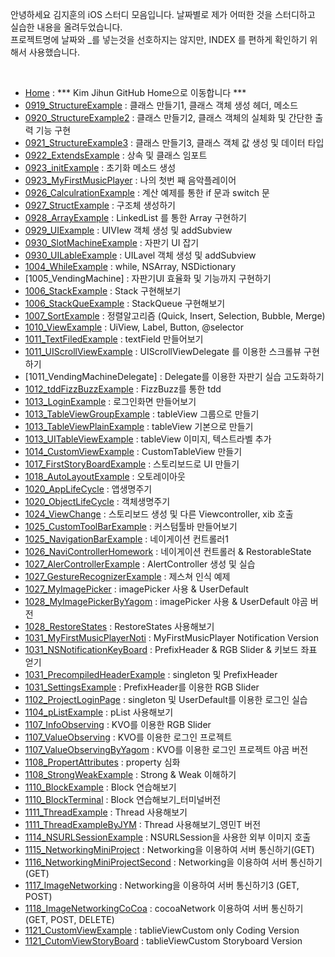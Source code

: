 안녕하세요 김지훈의 iOS 스터디 모음입니다. 날짜별로 제가 어떠한 것을 스터디하고 실습한 내용을 올려두었습니다. <br>
프로젝트명에 날짜와 _를 넣는것을 선호하지는 않지만, INDEX 를 편하게 확인하기 위해서 사용했습니다.

<br>

* [Home] :                  *** Kim Jihun GitHub Home으로 이동합니다 ***
* [0919_StructureExample] :    클래스 만들기1, 클래스 객체 생성 헤더, 메소드
* [0920_StructureExample2] :	  클래스 만들기2, 클래스 객체의 실체화 및 간단한 출력 기능 구현
* [0921_StructureExample3] :   클래스 만들기3, 클래스 객체 값 생성 및 데이터 타입
* [0922_ExtendsExample] :   	  상속 및 클래스 임포트
* [0923_initExample] : 	 	  초기화 메소드 생성
* [0923_MyFirstMusicPlayer] :  나의 첫번 째 음악플레이어
* [0926_CalculrationExample] :  계산 예제를 통한 if 문과 switch 문
* [0927_StructExample] : 	  구조체 생성하기
* [0928_ArrayExample] : 		   LinkedList 를 통한 Array 구현하기
* [0929_UIExample] : 	    	   UIVIew 객체 생성 및 addSubview
* [0930_SlotMachineExample] :     자판기 UI 잡기
* [0930_UILableExample] : 	      UILavel 객체 생성 및 addSubview
* [1004_WhileExample] : 	 	  while, NSArray, NSDictionary  
* [1005_VendingMachine] :   	  자판기UI 효율화 및 기능까지 구현하기
* [1006_StackExample] : 	 	  Stack 구현해보기
* [1006_StackQueExample] :  	  StackQueue 구현해보기
* [1007_SortExample] : 	 	  정렬알고리즘 (Quick, Insert, Selection, Bubble, Merge)
* [1010_ViewExample] : 	 	   UiView, Label, Button, @selector
* [1011_TextFiledExample] : 	   textField 만들어보기
* [1011_UIScrollViewExample] :    UIScrollViewDelegate 를 이용한 스크롤뷰 구현하기
* [1011_VendingMachineDelegate] :  Delegate를 이용한 자판기 실습 고도화하기
* [1012_tddFizzBuzzExample] :     FizzBuzz를 통한 tdd
* [1013_LoginExample] : 		   로그인화면 만들어보기
* [1013_TableViewGroupExample] :   tableView 그룹으로 만들기
* [1013_TableViewPlainExample] :   tableView 기본으로 만들기
* [1013_UITableViewExample] : 	   tableView 이미지, 텍스트라벨 추가
* [1014_CustomViewExample] : 	   CustomTableView 만들기
* [1017_FirstStoryBoardExample] :  스토리보드로 UI 만들기
* [1018_AutoLayoutExample] : 	   오토레이아웃
* [1020_AppLifeCycle] : 		   앱생명주기
* [1020_ObjectLifeCycle] :	   객체생명주기
* [1024_ViewChange] : 		   스토리보드 생성 및 다른 Viewcontroller, xib 호출
* [1025_CustomToolBarExample] :     커스텀툴바 만들어보기
* [1025_NavigationBarExample] :     네이게이션 컨트롤러1
* [1026_NaviControllerHomework] :   네이게이션 컨트롤러 & RestorableState
* [1027_AlerControllerExample] : AlertController 생성 및 실습
* [1027_GestureRecognizerExample] :  제스쳐 인식 예제
* [1027_MyImagePicker] : 		    imagePicker 사용 & UserDefault
* [1028_MyImagePickerByYagom] :     imagePicker 사용 & UserDefault 야곰 버전
* [1028_RestoreStates] : 		     RestoreStates 사용해보기
* [1031_MyFirstMusicPlayerNoti] :    MyFirstMusicPlayer Notification Version
* [1031_NSNotificationKeyBoard] :    PrefixHeader & RGB Slider & 키보드 좌표 얻기
* [1031_PrecompiledHeaderExample] :  singleton 및 PrefixHeader
* [1031_SettingsExample] : 	     PrefixHeader를 이용한 RGB Slider
* [1102_ProjectLoginPage] : 	     singleton 및 UserDefault를 이용한 로그인 실습
* [1104_pListExample] : 		     pList 사용해보기
* [1107_InfoObserving] : 		     KVO를 이용한 RGB Slider
* [1107_ValueObserving] : 		  KVO를 이용한 로그인 프로젝트
* [1107_ValueObservingByYagom] :  KVO를 이용한 로그인 프로젝트 야곰 버전
* [1108_PropertAttributes] : 	  property 심화
* [1108_StrongWeakExample] :     Strong & Weak 이해하기
* [1110_BlockExample] :       Block 연습해보기
* [1110_BlockTerminal] :	     Block 연습해보기_터미널버전
* [1111_ThreadExample] :	     Thread 사용해보기
* [1111_ThreadExampleByJYM] : 	 Thread 사용해보기_영민T 버전
* [1114_NSURLSessionExample] :   NSURLSession을 사용한 외부 이미지 호출
* [1115_NetworkingMiniProject] :  Networking을 이용하여 서버 통신하기(GET)
* [1116_NetworkingMiniProjectSecond] : Networking을 이용하여 서버 통신하기(GET)
* [1117_ImageNetworking] :		  Networking을 이용하여 서버 통신하기3 (GET, POST)
* [1118_ImageNetworkingCoCoa] :       cocoaNetwork 이용하여 서버 통신하기 (GET, POST, DELETE)
* [1121_CustomViewExample] :	      tablieViewCustom only Coding Version
* [1121_CutomViewStoryBoard] :        tablieViewCustom Storyboard Version

[Home]: <https://github.com/adervise1/KimJihun>
[0919_StructureExample]: <https://github.com/adervise1/KimJihun/tree/master/iOS/%5B0919%5DStructureExample>
[0920_StructureExample2]: <https://github.com/adervise1/KimJihun/tree/master/iOS/%5B0920%5DStructureExample2>   
[0921_StructureExample3]: <https://github.com/adervise1/KimJihun/tree/master/iOS/%5B0921%5DStructureExample3>   
[0922_ExtendsExample]: <https://github.com/adervise1/KimJihun/tree/master/iOS/%5B0922%5DExtendsExample>    
[0923_initExample]: <https://github.com/adervise1/KimJihun/tree/master/iOS/%5B0923%5DinitExample>  
[0923_MyFirstMusicPlayer]: <https://github.com/adervise1/KimJihun/tree/master/iOS/%5B0923%5DMyFirstMusicPlayer>
[0926_CalculrationExample]: <https://github.com/adervise1/KimJihun/tree/master/iOS/%5B0926%5DCalculrationExample>    
[0927_StructExample]: <https://github.com/adervise1/KimJihun/tree/master/iOS/%5B0927%5DStructExample>
[0928_ArrayExample]: <https://github.com/adervise1/KimJihun/tree/master/iOS/%5B0928%5DArrayExample> 	    
[0929_UIExample]: <https://github.com/adervise1/KimJihun/tree/master/iOS/%5B0929%5DUIExample>
[0930_SlotMachineExample]: <https://github.com/adervise1/KimJihun/tree/master/iOS/%5B0930%5DSlotMachineExample>      
[0930_UILableExample]: <https://github.com/adervise1/KimJihun/tree/master/iOS/%5B0930%5DUILableExample>         
[1004_WhileExample]: <https://github.com/adervise1/KimJihun/tree/master/iOS/%5B1004%5DWhileExample> 	 	        
[1006_StackExample]: <https://github.com/adervise1/KimJihun/tree/master/iOS/%5B1006%5DStackExample>  	 	    
[1006_StackQueExample]: <https://github.com/adervise1/KimJihun/tree/master/iOS/%5B1006%5DStackQueExample>   	    
[1007_SortExample]: <https://github.com/adervise1/KimJihun/tree/master/iOS/%5B1007%5DSortExample>     
[1010_ViewExample]: <https://github.com/adervise1/KimJihun/tree/master/iOS/%5B1010%5DViewExample> 	    
[1011_TextFiledExample]: <https://github.com/adervise1/KimJihun/tree/master/iOS/%5B1011%5DTextFiledExample>    
[1011_UIScrollViewExample]: <https://github.com/adervise1/KimJihun/tree/master/iOS/%5B1011%5DUIScrollViewExample>     

[1012_tddFizzBuzzExample]: <https://github.com/adervise1/KimJihun/tree/master/iOS/%5B1012%5DtddFizzBuzzExample> 	    
[1013_LoginExample]: <https://github.com/adervise1/KimJihun/tree/master/iOS/%5B1013%5DLoginExample>     
[1013_TableViewGroupExample]: <https://github.com/adervise1/KimJihun/tree/master/iOS/%5B1013%5DTableViewGroupExample>   
[1013_TableViewPlainExample]: <https://github.com/adervise1/KimJihun/tree/master/iOS/%5B1013%5DTableViewPlainExample>
[1013_UITableViewExample]: <https://github.com/adervise1/KimJihun/tree/master/iOS/%5B1013%5DUITableViewExample>     
[1014_CustomViewExample]: <https://github.com/adervise1/KimJihun/tree/master/iOS/%5B1014%5DCustomViewExample>  	    
[1017_FirstStoryBoardExample]: <https://github.com/adervise1/KimJihun/tree/master/iOS/%5B1017%5DFirstStoryBoardExample>   
[1018_AutoLayoutExample]: <https://github.com/adervise1/KimJihun/tree/master/iOS/%5B1018%5DAutoLayoutExample>   
[1020_AppLifeCycle]: <https://github.com/adervise1/KimJihun/tree/master/iOS/%5B1020%5DAppLifeCycle>     
[1020_ObjectLifeCycle]: <https://github.com/adervise1/KimJihun/tree/master/iOS/%5B1020%5DObjectLifeCycle>  	    
[1024_ViewChange]: <https://github.com/adervise1/KimJihun/tree/master/iOS/%5B1024%5DViewChange> 		    
[1025_CustomToolBarExample]: <https://github.com/adervise1/KimJihun/tree/master/iOS/%5B1025%5DCustomToolBarExample>    
[1025_NavigationBarExample]: <https://github.com/adervise1/KimJihun/tree/master/iOS/%5B1025%5DNavigationBarExample>
[1026_NaviControllerHomework]: <https://github.com/adervise1/KimJihun/tree/master/iOS/%5B1026%5DNaviControllerHomework>
[1027_AlerControllerExample]: <https://github.com/adervise1/KimJihun/tree/master/iOS/%5B1027%5DAlerControllerExample>    
[1027_GestureRecognizerExample]: <https://github.com/adervise1/KimJihun/tree/master/iOS/%5B1027%5DGestureRecognizerExample>
[1027_MyImagePicker]: <https://github.com/adervise1/KimJihun/tree/master/iOS/%5B1027%5DMyImagePicker>  
[1028_MyImagePickerByYagom]: <https://github.com/adervise1/KimJihun/tree/master/iOS/%5B1028%5DMyImagePickerByYagom>     
[1028_RestoreStates]: <https://github.com/adervise1/KimJihun/tree/master/iOS/%5B1028%5DRestoreStates>   
[1031_MyFirstMusicPlayerNoti]: <https://github.com/adervise1/KimJihun/tree/master/iOS/%5B1031%5DMyFirstMusicPlayerNoti>  
[1031_NSNotificationKeyBoard]: <https://github.com/adervise1/KimJihun/tree/master/iOS/%5B1031%5DNSNotificationKeyBoard>
[1031_PrecompiledHeaderExample]: <https://github.com/adervise1/KimJihun/tree/master/iOS/%5B1031%5DPrecompiledHeaderExample>
[1031_SettingsExample]: <https://github.com/adervise1/KimJihun/tree/master/iOS/%5B1031%5DSettingsExample>  
[1102_ProjectLoginPage]: <https://github.com/adervise1/KimJihun/tree/master/iOS/%5B1102%5DProjectLoginPage>
[1104_pListExample]: <https://github.com/adervise1/KimJihun/tree/master/iOS/%5B1104%5DpListExample> 		    
[1107_InfoObserving]: <https://github.com/adervise1/KimJihun/tree/master/iOS/%5B1107%5DInfoObserving> 	    
[1107_ValueObserving]: <https://github.com/adervise1/KimJihun/tree/master/iOS/%5B1107%5DValueObserving>		    
[1107_ValueObservingByYagom]: <https://github.com/adervise1/KimJihun/tree/master/iOS/%5B1107%5DValueObservingByYagom>   
[1108_PropertAttributes]: <https://github.com/adervise1/KimJihun/tree/master/iOS/%5B1108%5DPropertAttributes>  	    
[1108_StrongWeakExample]: <https://github.com/adervise1/KimJihun/tree/master/iOS/%5B1108%5DStrongWeakExample>   	    
[1110_BlockExample]: <https://github.com/adervise1/KimJihun/tree/master/iOS/%5B1110%5DBlockExample>  		    
[1110_BlockTerminal]: <https://github.com/adervise1/KimJihun/tree/master/iOS/%5B1110%5DBlockTerminal> 	    
[1111_ThreadExample]: <https://github.com/adervise1/KimJihun/tree/master/iOS/%5B1111%5DThreadExample>   
[1111_ThreadExampleByJYM]: <https://github.com/adervise1/KimJihun/tree/master/iOS/%5B1111%5DThreadExampleByJYM>	    
[1114_NSURLSessionExample]: <https://github.com/adervise1/KimJihun/tree/master/iOS/%5B1114%5DNSURLSessionExample>     
[1115_NetworkingMiniProject]: <https://github.com/adervise1/KimJihun/tree/master/iOS/%5B1115%5DNetworkingMiniProject>
[1116_NetworkingMiniProjectSecond]: <https://github.com/adervise1/KimJihun/tree/master/iOS/%5B1116%5DNetworkingMiniProjectSecond>
[1117_ImageNetworking]: <https://github.com/adervise1/KimJihun/tree/master/iOS/%5B1117%5DImageNetworking>
[1118_ImageNetworkingCoCoa]: <https://github.com/adervise1/KimJihun/tree/master/iOS/%5B1118%5DImageNetworkingCoCoa>   
[1121_CustomViewExample]: <https://github.com/adervise1/KimJihun/tree/master/iOS/%5B1121%5DCustomViewExample>    
[1121_CutomViewStoryBoard]: <https://github.com/adervise1/KimJihun/tree/master/iOS/%5B1121%5DCutomViewStoryBoard>     
